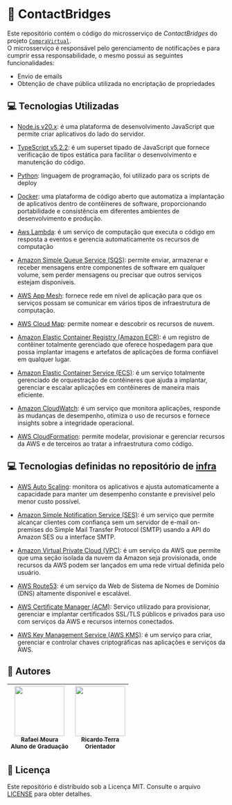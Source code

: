 # :newspaper: ContactBridges

Este repositório contém o código do microsserviço de *ContactBridges* do projeto [`CompraVirtual`][compravirtual].  
O microsserviço é responsável pelo gerenciamento de notificações e para cumprir essa responsabilidade, o mesmo possui as seguintes funcionalidades:

- Envio de emails
- Obtenção de chave pública utilizada no encriptação de propriedades

## :computer: Tecnologias Utilizadas

- [Node.js v20.x][node]: é uma plataforma de desenvolvimento JavaScript que permite criar aplicativos do lado do servidor.
  
- [TypeScript v5.2.2][typescript]: é um superset tipado de JavaScript que fornece verificação de tipos estática para facilitar o desenvolvimento e manutenção do código.

- [Python][python]: linguagem de programação, foi utilizado para os scripts de deploy

- [Docker][docker]: uma plataforma de código aberto que automatiza a implantação de aplicativos dentro de contêineres de software, proporcionando portabilidade e consistência em diferentes ambientes de desenvolvimento e produção.

- [Aws Lambda][lambda]: é um serviço de computação que executa o código em resposta a eventos e gerencia automaticamente os recursos de computação

- [Amazon Simple Queue Service (SQS)][sqs]: permite enviar, armazenar e receber mensagens entre componentes de software em qualquer volume, sem perder mensagens ou precisar que outros serviços estejam disponíveis.

- [AWS App Mesh][appmesh]: fornece rede em nível de aplicação para que os serviços possam se comunicar em vários tipos de infraestrutura de computação.

- [AWS Cloud Map][cloudmap]: permite nomear e descobrir os recursos de nuvem.

- [Amazon Elastic Container Registry (Amazon ECR)][ecr]: é um registro de contêiner totalmente gerenciado que oferece hospedagem para que possa implantar imagens e artefatos de aplicações de forma confiável em qualquer lugar.
  
- [Amazon Elastic Container Service (ECS)][ecs]: é um serviço totalmente gerenciado de orquestração de contêineres que ajuda a implantar, gerenciar e escalar aplicações em contêineres de maneira mais eficiente.

- [Amazon CloudWatch][cloudwatch]: é um serviço que monitora aplicações, responde às mudanças de desempenho, otimiza o uso de recursos e fornece insights sobre a integridade operacional.

- [AWS CloudFormation][cloudformation]: permite modelar, provisionar e gerenciar recursos da AWS e de terceiros ao tratar a infraestrutura como código.

## :computer: Tecnologias definidas no repositório de [infra][infra]

- [AWS Auto Scaling][autoscaling]: monitora os aplicativos e ajusta automaticamente a capacidade para manter um desempenho constante e previsível pelo menor custo possível.

- [Amazon Simple Notification Service (SES)][ses]: é um serviço que permite alcançar clientes com confiança sem um servidor de e-mail on-premises do Simple Mail Transfer Protocol (SMTP) usando a API do Amazon SES ou a interface SMTP.

- [Amazon Virtual Private Cloud (VPC)][vpc]: é um serviço da AWS que permite que uma seção isolada da nuvem da Amazon seja provisionada, onde recursos da AWS podem ser lançados em uma rede virtual definida pelo usuário.

- [AWS Route53][route53]: é um serviço da Web de Sistema de Nomes de Domínio (DNS) altamente disponível e escalável.

- [AWS Certificate Manager (ACM)][certificate-manager]: Serviço utilizado para provisionar, gerenciar e implantar certificados SSL/TLS públicos e privados para uso com serviços da AWS e recursos internos conectados.

- [AWS Key Management Service (AWS KMS)][kms]: é um serviço para criar, gerenciar e controlar chaves criptográficas nas aplicações e serviços da AWS.

## :scroll: Autores

 | [<img src="https://github.com/rafaelportomoura.png" width=115><br><sub>Rafael Moura</sub>](https://github.com/rafaelportomoura) <br><sub>Aluno de Graduação</sub>| [<img src="https://github.com/rterrabh.png" width=115><br><sub>Ricardo Terra</sub>](https://github.com/rterrabh) <br><sub>Orientador</sub>|
| :---: | :---: |

## :ticket: Licença

Este repositório é distribuído sob a Licença MIT. Consulte o arquivo [LICENSE](./LICENSE) para obter detalhes.

<!--
LINKS
-->
[compravirtual]: https://github.com/rafaelportomoura/ufla-tcc
[node]: https://nodejs.org/
[infra]: https://github.com/rafaelportomoura/ufla-tcc-infra
[typescript]: https://www.typescriptlang.org/
[lambda]: https://aws.amazon.com/pt/lambda
[sqs]: https://aws.amazon.com/sqs
[ses]: https://aws.amazon.com/ses
[appmesh]: https://aws.amazon.com/app-mesh
[cloudmap]: https://docs.aws.amazon.com/cloud-map/
[ecr]: https://aws.amazon.com/ecr
[ecs]: https://aws.amazon.com/ecs
[cloudwatch]: https://aws.amazon.com/cloudwatch
[vpc]: https://aws.amazon.com/vpc
[cloudformation]: https://aws.amazon.com/cloudformation
[python]: https://www.python.org/
[docker]: https://www.docker.com/
[autoscaling]: https://aws.amazon.com/autoscaling
[route53]: https://aws.amazon.com/route53
[certificate-manager]: https://aws.amazon.com/certificate-manager
[kms]: https://aws.amazon.com/kms